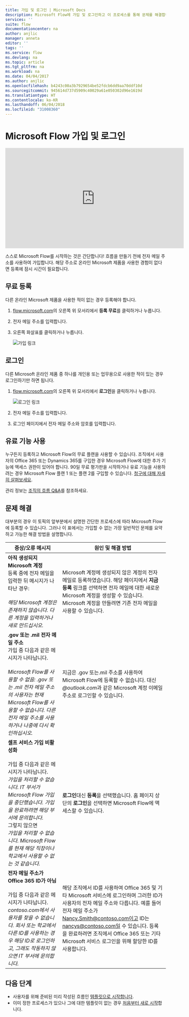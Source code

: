 ```yaml
---
title: 가입 및 로그인 | Microsoft Docs
description: Microsoft Flow에 가입 및 로그인하고 이 프로세스를 통해 문제를 해결합니다.
services: ''
suite: flow
documentationcenter: na
author: anjlic
manager: anneta
editor: ''
tags: ''
ms.service: flow
ms.devlang: na
ms.topic: article
ms.tgt_pltfrm: na
ms.workload: na
ms.date: 04/04/2017
ms.author: anjlic
ms.openlocfilehash: b4243c00a3b7929654be52fdcb6dd9aa70ddf10d
ms.sourcegitcommit: 945614d737d5909c40029a61e050302d96e1619d
ms.translationtype: HT
ms.contentlocale: ko-KR
ms.lasthandoff: 06/04/2018
ms.locfileid: "31008360"
---
```

# <a name="sign-up-and-sign-in-for-microsoft-flow"></a>Microsoft Flow 가입 및 로그인
<iframe width="560" height="315" src="https://www.youtube.com/embed/cRkmSZrctLc?list=PL8nfc9haGeb55I9wL9QnWyHp3ctU2_ThF" frameborder="0" allowfullscreen></iframe>

스스로 Microsoft Flow를 시작하는 것은 간단합니다! 흐름을 만들기 전에 전자 메일 주소를 사용하여 가입합니다. 해당 주소로 온라인 Microsoft 제품을 사용한 경험이 없다면 등록에 잠시 시간이 필요합니다.

## <a name="sign-up-free"></a>무료 등록
다른 온라인 Microsoft 제품을 사용한 적이 없는 경우 등록해야 합니다.

1. [flow.microsoft.com](https://flow.microsoft.com)의 오른쪽 위 모서리에서 **등록 무료**를 클릭하거나 누릅니다.
2. 전자 메일 주소를 입력합니다.
3. 오른쪽 화살표를 클릭하거나 누릅니다.

    ![가입 링크](./media/sign-up-sign-in/signup.png)

## <a name="sign-in"></a>로그인
다른 Microsoft 온라인 제품 중 하나를 개인용 또는 업무용으로 사용한 적이 있는 경우 로그인하기만 하면 됩니다.

1. [flow.microsoft.com](https://flow.microsoft.com)의 오른쪽 위 모서리에서 **로그인**을 클릭하거나 누릅니다.

    ![로그인 링크](./media/sign-up-sign-in/signin.png)
2. 전자 메일 주소를 입력합니다.
3. 로그인 페이지에서 전자 메일 주소와 암호를 입력합니다.

## <a name="using-paid-features"></a>유료 기능 사용
누구든지 등록하고 Microsoft Flow의 무료 플랜을 사용할 수 있습니다. 조직에서 사용자의 Office 365 또는 Dynamics 365를 구입한 경우 Microsoft Flow에 대한 추가 기능에 액세스 권한이 있어야 합니다. 90일 무료 평가판을 시작하거나 유료 기능을 사용하려는 경우 Microsoft Flow 플랜 1 또는 플랜 2를 구입할 수 있습니다. [청구에 대해 자세히 살펴보세요](billing-questions.md).

관리 정보는 [조직의 흐름 Q&A](organization-q-and-a.md)를 참조하세요.

## <a name="troubleshooting"></a>문제 해결
대부분의 경우 이 토픽의 앞부분에서 설명한 간단한 프로세스에 따라 Microsoft Flow에 등록할 수 있습니다. 그러나 이 표에서는 가입할 수 없는 가장 일반적인 문제를 요약하고 가능한 해결 방법을 설명합니다.


|                                                                                                                                                                                       증상/오류 메시지                                                                                                                                                                                        |                                                                                                                                                                              원인 및 해결 방법                                                                                                                                                                              |
|------------------------------------------------------------------------------------------------------------------------------------------------------------------------------------------------------------------------------------------------------------------------------------------------------------------------------------------------------------------------------------------------------|--------------------------------------------------------------------------------------------------------------------------------------------------------------------------------------------------------------------------------------------------------------------------------------------------------------------------------------------------------------------------------|
|                                                                                       **아직 생성되지 Microsoft 계정** <br> 등록 중에 전자 메일을 입력한 뒤 메시지가 나타난 경우:<br><br> *해당 Microsoft 계정은 존재하지 않습니다. 다른 계정을 입력하거나 새로 만드십시오.*                                                                                       |                                              Microsoft 계정에 생성되지 않은 계정의 전자 메일로 등록하였습니다. 해당 페이지에서 **지금 등록** 링크를 선택하면 전자 메일에 대한 새로운 Microsoft 계정을 생성할 수 있습니다. Microsoft 계정을 만들려면 기존 전자 메일을 사용할 수 있습니다.                                               |
|                                                  **.gov 또는 .mil 전자 메일 주소**<br>가입 중 다음과 같은 메시지가 나타납니다.<br><br>*Microsoft Flow를 사용할 수 없음: .gov 또는 .mil 전자 메일 주소의 사용자는 현재 Microsoft Flow를 사용할 수 없습니다. 다른 전자 메일 주소를 사용하거나 나중에 다시 확인하십시오.*                                                  |                                                                                            지금은 .gov 또는.mil 주소를 사용하여 Microsoft Flow에 등록할 수 없습니다. 대신 *\@outlook.com*과 같은 Microsoft 계정 이메일 주소로 로그인할 수 있습니다.                                                                                             |
| **셀프 서비스 가입 비활성화**<br><br>가입 중 다음과 같은 메시지가 나타납니다.<br>*가입을 처리할 수 없습니다. IT 부서가 Microsoft Flow 가입을 중단했습니다. 가입을 완료하려면 해당 부서에 문의합니다.* <br>그렇지 않으면<br> *가입을 처리할 수 없습니다. Microsoft Flow를 현재 해당 직장이나 학교에서 사용할 수 없는 것 같습니다.* |                                                                                        **로그인**대신 **등록**을 선택했습니다. 홈 페이지 상단의 **로그인**을 선택하면 Microsoft Flow에 액세스할 수 있습니다.                                                                                        |
|                                                   **전자 메일 주소가 Office 365 ID가 아님**<br><br>가입 중 다음과 같은 메시지가 나타납니다.<br>*contoso.com에서 사용자를 찾을 수 없습니다.  회사 또는 학교에서 다른 ID를 사용하는 경우 해당 ID로 로그인하고, 그래도 작동하지 않으면 IT 부서에 문의합니다.*                                                    | 해당 조직에서 ID를 사용하여 Office 365 및 기타 Microsoft 서비스에 로그인하며 그러한 ID가 사용자의 전자 메일 주소와 다릅니다. 예를 들어 전자 메일 주소가 Nancy.Smith@contoso.com이고 ID는 nancys@contoso.com일 수 있습니다. 등록을 완료하려면 조직에서 Office 365 또는 기타 Microsoft 서비스 로그인을 위해 할당한 ID를 사용합니다. |

## <a name="next-steps"></a>다음 단계
* 사용자를 위해 준비된 미리 작성된 흐름인 [템플릿으로 시작합니다](get-started-logic-template.md).
* 이미 정한 프로세스가 있으나 그에 대한 템플릿이 없는 경우 [처음부터 새로 시작](get-started-logic-flow.md)합니다.

